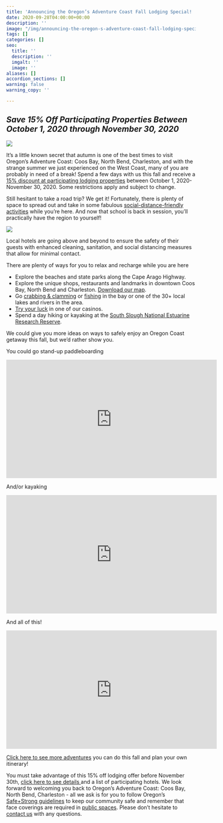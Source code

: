 ```yaml
---
title: 'Announcing the Oregon’s Adventure Coast Fall Lodging Special! '
date: 2020-09-28T04:00:00+00:00
description: ''
image: "/img/announcing-the-oregon-s-adventure-coast-fall-lodging-special-blog-695x322-jpg.png"
tags: []
categories: []
seo:
  title: ''
  description: ''
  imgalt: ''
  image: ''
aliases: []
accordion_sections: []
warning: false
warning_copy: ''

---
```

## _Save 15% Off Participating Properties Between October 1, 2020 through November 30, 2020_

![](/img/announcing-the-oregon-s-adventure-coast-fall-lodging-special-blog-695x322-jpg-2.png)

It’s a little known secret that autumn is one of the best times to visit Oregon’s Adventure Coast: Coos Bay, North Bend, Charleston, and with the strange summer we just experienced on the West Coast, many of you are probably in need of a break! Spend a few days with us this fall and receive a [15% discount at participating lodging properties](https://www.oregonsadventurecoast.com/fall15/) between October 1, 2020- November 30, 2020. Some restrictions apply and subject to change.

Still hesitant to take a road trip? We get it! Fortunately, there is plenty of space to spread out and take in some fabulous [social-distance-friendly activities](https://www.oregonsadventurecoast.com/blog/five-fun-ways-to-social-distance-on-oregon-s-adventure-coast/) while you’re here. And now that school is back in session, you’ll practically have the region to yourself!

![](/img/announcing-the-oregon-s-adventure-coast-fall-lodging-special-blog-695x322-jpg-1.png)

Local hotels are going above and beyond to ensure the safety of their guests with enhanced cleaning, sanitation, and social distancing measures that allow for minimal contact.

There are plenty of ways for you to relax and recharge while you are here

* Explore the beaches and state parks along the Cape Arago Highway.
* Explore the unique shops, restaurants and landmarks in downtown Coos Bay, North Bend and Charleston. [Download our map](https://oregonsadventurecoast.netlify.com/img/walking-map-cbnb.pdf).
* Go [crabbing & clamming](https://oregonsadventurecoast.netlify.app/crabbing-clamming/) or [fishing](https://oregonsadventurecoast.netlify.com/fishing/) in the bay or one of the 30+ local lakes and rivers in the area.
* [Try your luck](https://oregonsadventurecoast.netlify.com/blog/try-your-luck-on-oregon-s-adventure-coast/) in one of our casinos.
* Spend a day hiking or kayaking at the [South Slough National Estuarine Research Reserve](https://www.oregon.gov/oprd/NATRES/pages/rs_faqcoastal.aspx#What_is_a_Research_Reserve_).

We could give you more ideas on ways to safely enjoy an Oregon Coast getaway this fall, but we’d rather show you.

You could go stand-up paddleboarding

<iframe width="560" height="315" src="https://www.youtube.com/embed/7kidwJG10vA" frameborder="0" allow="accelerometer; autoplay; clipboard-write; encrypted-media; gyroscope; picture-in-picture" allowfullscreen></iframe><br>

And/or kayaking

<iframe width="560" height="315" src="https://www.youtube.com/embed/XM8iebLuClI" frameborder="0" allow="accelerometer; autoplay; clipboard-write; encrypted-media; gyroscope; picture-in-picture" allowfullscreen></iframe><br>

And all of this!

<iframe src="https://www.facebook.com/plugins/video.php?href=https%3A%2F%2Fwww.facebook.com%2FOregonsAdventureCoast%2Fvideos%2F759621364848606%2F&show_text=0&width=560" width="560" height="315" style="border:none;overflow:hidden" scrolling="no" frameborder="0" allowTransparency="true" allowFullScreen="true"></iframe><br>

[Click here to see more adventures](https://www.oregonsadventurecoast.com/adventures/) you can do this fall and plan your own itinerary!

  
You must take advantage of this 15% off lodging offer before November 30th, [click here to see details ](https://www.oregonsadventurecoast.com/fall15/)and a list of participating hotels. We look forward to welcoming you back to Oregon’s Adventure Coast: Coos Bay, North Bend, Charleston - all we ask is for you to follow Oregon’s [Safe+Strong guidelines](https://govstatus.egov.com/reopening-oregon) to keep our community safe and remember that face coverings are required in [public spaces](https://sharedsystems.dhsoha.state.or.us/DHSForms/Served/le2288K.pdf). Please don’t hesitate to [contact us](https://www.oregonsadventurecoast.com/contact/) with any questions.